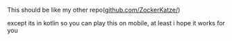 This should be like my other repo([github.com/ZockerKatze/](https://github.com/ZockerKatze/monkeboxgame.git))

except its in kotlin so you can play this on mobile, at least i hope it works for you
